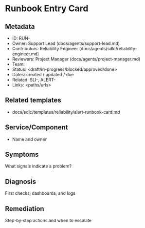 # Runbook Entry Card

## Metadata

- ID: RUN-<id>
- Owner: Support Lead (docs/agents/support-lead.md)
- Contributors: Reliability Engineer (docs/agents/sdlc/reliability-engineer.md)
- Reviewers: Project Manager (docs/agents/project-manager.md)
- Team: <team>
- Status: <draft/in-progress/blocked/approved/done>
- Dates: created <YYYY-MM-DD> / updated <YYYY-MM-DD> / due <YYYY-MM-DD>
- Related: SLI-<id>, ALERT-<id>
- Links: <paths/urls>

## Related templates

- docs/sdlc/templates/reliability/alert-runbook-card.md

## Service/Component

- Name and owner

## Symptoms

What signals indicate a problem?

## Diagnosis

First checks, dashboards, and logs

## Remediation

Step-by-step actions and when to escalate
